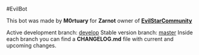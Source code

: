 #EvilBot

This bot was made by **M0rtuary** for **Zarnot** owner of [**EvilStarCommunity**](https://www.twitch.tv/evilstarcommunity)

Active development branch: [develop](https://dev.azure.com/sweethuman/_git/EvilBot?version=GBdevelop)
Stable version branch: [master](https://dev.azure.com/sweethuman/_git/EvilBot?version=GBmaster)
Inside each branch you can find a **CHANGELOG.md** file with current and upcoming changes.